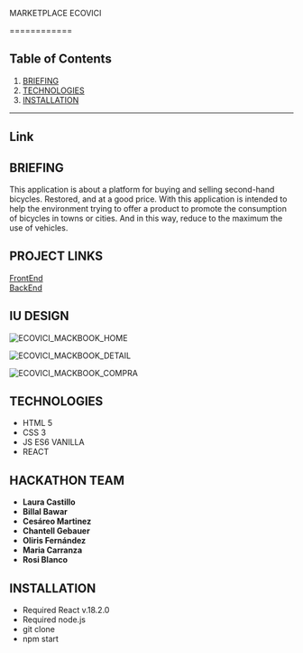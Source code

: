 MARKETPLACE ECOVICI 

============

## Table of Contents
1. [BRIEFING](#BRIEFING)
2. [TECHNOLOGIES](#TECHNOLOGIES)
3. [INSTALLATION](#INSTALLATION_)

***

## Link


## BRIEFING

This application is about a platform for buying and selling second-hand bicycles. Restored, and at a good price.
With this application is intended to help the environment trying to offer a product to promote the consumption of bicycles in towns or cities. And in this way, reduce to the maximum the use of vehicles.

## PROJECT LINKS

[FrontEnd](https://github.com/laucasdu/HackathonF5-ECOVICI)</br>
[BackEnd](https://github.com/laucasdu/HackathonF5-ECOVICI-BACK)

## IU DESIGN

![ECOVICI_MACKBOOK_HOME](https://user-images.githubusercontent.com/102957525/182260633-7f7da724-8661-4002-93eb-9f146010f033.jpg)

![ECOVICI_MACKBOOK_DETAIL](https://user-images.githubusercontent.com/102957525/182260629-620d3ea6-e247-4019-bd09-019cba8a936c.jpg)

![ECOVICI_MACKBOOK_COMPRA](https://user-images.githubusercontent.com/102957525/182260621-3f8097ca-d659-45e1-a502-2af989049ec6.jpg)


## TECHNOLOGIES
- HTML 5
- CSS 3
- JS ES6 VANILLA
- REACT


## HACKATHON TEAM 

* **Laura Castillo**
* **Billal Bawar**
* **Cesáreo Martinez**
* **Chantell Gebauer** 
* **Oliris Fernández** 
* **Maria Carranza** 
* **Rosi Blanco**

## INSTALLATION

- Required React v.18.2.0
- Required node.js
- git clone <repository>
- npm start


